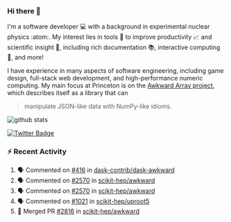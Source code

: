 ### Hi there 👋 

I'm a software developer 💻 with a background in experimental nuclear physics :atom:. My interest lies in tools :wrench: to improve productivity :chart_with_upwards_trend: and scientific insight :telescope:, including rich documentation 📚, interactive computing 🧮, and more! 

I have experience in many aspects of software engineering, including game design, full-stack web development, and high-performance numeric computing. My main focus at Princeton is on the [Awkward Array project](awkward-array.org/), which describes itself as a library that can 
> manipulate JSON-like data with NumPy-like idioms.

![github stats](https://github-readme-stats.vercel.app/api?username=agoose77&show_icons=true&hide_rank=true&hide_title=true&bg_color=30,e76445,904e95&text_color=efe3ec&icon_color=efe3ec)
<!--
**agoose77/agoose77** is a ✨ _special_ ✨ repository because its `README.md` (this file) appears on your GitHub profile.

Here are some ideas to get you started:

- 🔭 I’m currently working on ...
- 🌱 I’m currently learning ...
- 👯 I’m looking to collaborate on ...
- 🤔 I’m looking for help with ...
- 💬 Ask me about ...
- 📫 How to reach me: ...
- 😄 Pronouns: ...
- ⚡ Fun fact: ...
-->

[![Twitter Badge](https://img.shields.io/twitter/follow/agoose77?style=flat-square&logo=Twitter&logoColor=white&color=cornflowerblue)](https://twitter.com/agoose77)

### :zap: Recent Activity

<!--START_SECTION:activity-->
1. 🗣 Commented on [#416](https://github.com/dask-contrib/dask-awkward/pull/416#issuecomment-1811193892) in [dask-contrib/dask-awkward](https://github.com/dask-contrib/dask-awkward)
2. 🗣 Commented on [#2570](https://github.com/scikit-hep/awkward/pull/2570#issuecomment-1810805027) in [scikit-hep/awkward](https://github.com/scikit-hep/awkward)
3. 🗣 Commented on [#2570](https://github.com/scikit-hep/awkward/pull/2570#issuecomment-1810699576) in [scikit-hep/awkward](https://github.com/scikit-hep/awkward)
4. 🗣 Commented on [#1021](https://github.com/scikit-hep/uproot5/pull/1021#issuecomment-1810678333) in [scikit-hep/uproot5](https://github.com/scikit-hep/uproot5)
5. 🎉 Merged PR [#2816](https://github.com/scikit-hep/awkward/pull/2816) in [scikit-hep/awkward](https://github.com/scikit-hep/awkward)
<!--END_SECTION:activity-->
